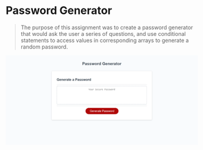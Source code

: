 # Password Generator

>The purpose of this assignment was to create a password generator that would ask the user a series of questions, and use conditional statements to access values in corresponding arrays to generate a random password.  

![Password Generator](password_generator.PNG)



